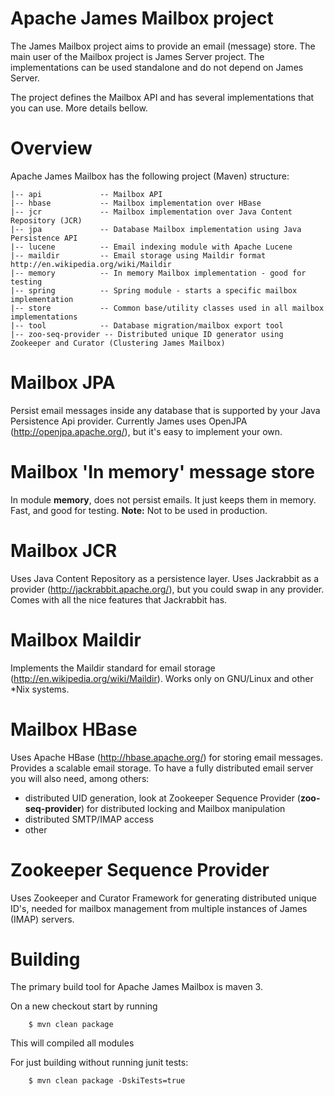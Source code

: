 Apache James Mailbox project
============================

The James Mailbox project aims to provide an email (message) store. The main user of the Mailbox project is James Server
project. The implementations can be used standalone and do not depend on James Server.

The project defines the Mailbox API and has several implementations that you can use. More details bellow.

Overview
========

Apache James Mailbox has the following project (Maven) structure:

~~~
|-- api             -- Mailbox API
|-- hbase           -- Mailbox implementation over HBase
|-- jcr             -- Mailbox implementation over Java Content Repository (JCR)
|-- jpa             -- Database Mailbox implementation using Java Persistence API
|-- lucene          -- Email indexing module with Apache Lucene
|-- maildir         -- Email storage using Maildir format http://en.wikipedia.org/wiki/Maildir
|-- memory          -- In memory Mailbox implementation - good for testing
|-- spring          -- Spring module - starts a specific mailbox implementation
|-- store           -- Common base/utility classes used in all mailbox implementations
|-- tool            -- Database migration/mailbox export tool
|-- zoo-seq-provider -- Distributed unique ID generator using Zookeeper and Curator (Clustering James Mailbox)
~~~

Mailbox JPA
===========

Persist email messages inside any database that is supported by your Java Persistence Api provider. Currently James uses
OpenJPA (http://openjpa.apache.org/), but it's easy to implement your own.

Mailbox 'In memory' message store
=================================

In module **memory**, does not persist emails. It just keeps them in memory. Fast, and good for testing.
**Note:** Not to be used in production.

Mailbox JCR
===========

Uses Java Content Repository as a persistence layer. Uses Jackrabbit as a provider (http://jackrabbit.apache.org/),
but you could swap in any provider. Comes with all the nice features that Jackrabbit has.


Mailbox Maildir
===============

Implements the Maildir standard for email storage (http://en.wikipedia.org/wiki/Maildir). Works only on GNU/Linux and other
*Nix systems.


Mailbox HBase
=============

Uses Apache HBase (http://hbase.apache.org/) for storing email messages. Provides a scalable email storage. To have a fully
distributed email server you will also need, among others:

* distributed UID generation, look at Zookeeper Sequence Provider (**zoo-seq-provider**) for distributed locking and Mailbox manipulation
* distributed SMTP/IMAP access
* other

Zookeeper Sequence Provider
==========================

Uses Zookeeper and Curator Framework for generating distributed unique ID's, needed for mailbox management from multiple
instances of James (IMAP) servers.


Building
========

The primary build tool for Apache James Mailbox is maven 3.

On a new checkout start by running
~~~
    $ mvn clean package
~~~

This will compiled all modules

For just building without running junit tests:
~~~
    $ mvn clean package -DskiTests=true
~~~

